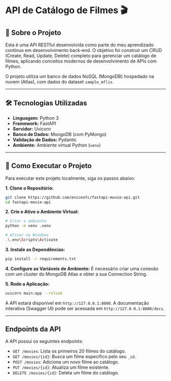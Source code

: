 # API de Catálogo de Filmes 🎬

## 📖 Sobre o Projeto

Esta é uma API RESTful desenvolvida como parte do meu aprendizado contínuo em desenvolvimento back-end. O objetivo foi construir um CRUD (Create, Read, Update, Delete) completo para gerenciar um catálogo de filmes, aplicando conceitos modernos de desenvolvimento de APIs com Python.

O projeto utiliza um banco de dados NoSQL (MongoDB) hospedado na nuvem (Atlas), com dados do dataset `sample_mflix`.

---

## 🛠️ Tecnologias Utilizadas

- **Linguagem:** Python 3
- **Framework:** FastAPI
- **Servidor:** Uvicorn
- **Banco de Dados:** MongoDB (com PyMongo)
- **Validação de Dados:** Pydantic
- **Ambiente:** Ambiente virtual Python (`venv`)

---

## 🚀 Como Executar o Projeto

Para executar este projeto localmente, siga os passos abaixo:

**1. Clone o Repositório:**
```bash
git clone https://github.com/eniceofc/fastapi-movie-api.git
cd fastapi-movie-api
```

**2. Crie e Ative o Ambiente Virtual:**
```bash
# Criar o ambiente
python -m venv .venv

# Ativar no Windows
.\.env\Scripts\Activate
```

**3. Instale as Dependências:**
```bash
pip install -r requirements.txt
```

**4. Configure as Variáveis de Ambiente:**
É necessário criar uma conexão com um cluster do MongoDB Atlas e obter a sua Connection String.

**5. Rode a Aplicação:**
```bash
uvicorn main:app --reload
```

A API estará disponível em `http://127.0.0.1:8000`. A documentação interativa (Swagger UI) pode ser acessada em `http://127.0.0.1:8000/docs`.

---

## Endpoints da API

A API possui os seguintes endpoints:

- `GET /movies`: Lista os primeiros 20 filmes do catálogo.
- `GET /movies/{id}`: Busca um filme específico pelo seu `_id`.
- `POST /movies`: Adiciona um novo filme ao catálogo.
- `PUT /movies/{id}`: Atualiza um filme existente.
- `DELETE /movies/{id}`: Deleta um filme do catálogo.
